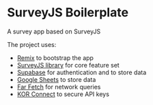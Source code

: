 # SurveyJS Boilerplate

A survey app based on SurveyJS

The project uses:
* [Remix](https://github.com/remix-run/remix) to bootstrap the app
* [SurveyJS library](https://surveyjs.io/Overview/Library)
  for core feature set
* [Supabase](https://supabase.com/docs/)
  for authentication and to store data
* [Google Sheets](https://developers.google.com/sheets/api)
  to store data
* [Far Fetch](https://github.com/WebsiteBeaver/far-fetch)
  for network queries
* [KOR Connect](https://korconnect.io) to secure API keys
